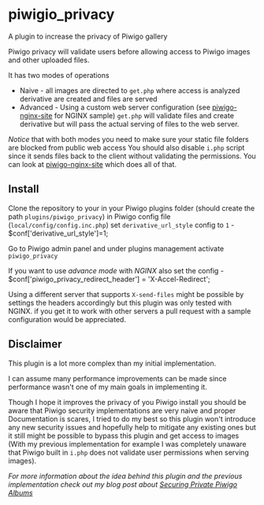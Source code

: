 # piwigio_privacy
A plugin to increase the privacy of Piwigo gallery

Piwigo privacy will validate users before allowing
access to Piwigo images and other uploaded files.

It has two modes of operations
- Naive - all images are directed to `get.php` where access is analyzed derivative are created and files are served
- Advanced - Using a custom web server configuration (see [piwigo-nginx-site](piwigo-nginx-site) for NGINX sample) `get.php` will validate files and create derivative but will pass the actual serving of files to the web server.

*Notice* that with both modes you need to make sure your static file folders are blocked from public web access 
You should also disable `i.php` script since it sends files back to the client without validating the permissions.
You can look at [piwigo-nginx-site](piwigo-nginx-site) which does all of that.

## Install
Clone the repository to your in your Piwigo plugins folder (should create the path `plugins/piwigo_privacy`)
in Piwigo config file (`local/config/config.inc.php`) set `derivative_url_style` config to `1` -
$conf['derivative_url_style']=1;

Go to Piwigo admin panel and under plugins management activate `piwigo_privacy`

If you want to use *advance mode* with *NGINX* also set the config -
$conf['piwigo_privacy_redirect_header'] = 'X-Accel-Redirect';

Using a different server that supports `X-send-files` might be possible by settings the headers accordingly but this plugin was only tested with NGINX. if you get it to work with other servers a pull request with a sample configuration would be appreciated.

## Disclaimer
This plugin is a lot more complex than my initial implementation.

I can assume many performance improvements can be made since performance wasn't one of my main goals in implementing it.

Though I hope it improves the privacy of you Piwigo install you should be aware that Piwigo security implementations are very naive and proper Documentation is scares, I tried to do my best so this plugin won't introduce any new security issues and hopefully help to mitigate any existing ones but it still might be possible to bypass this plugin and get access to images (With my previous implementation for example I was completely unaware that Piwigo built in `i.php` does not validate user permissions when serving images).


_For more information about the idea behind this plugin and the previous implementation check out my blog post about [Securing Private Piwigo Albums](https://ca.non.co.il/index.php/securing-private-piwigo-albums/)_
